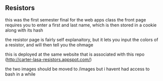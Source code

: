 ## Resistors
this was the first semester final for the web apps class
the front page requires you to enter a first and last name, which is then stored in a cookie along with its hash

the resistor page is fairly self explanaitory, but it lets you input the colors of a resistor, and will then tell you the ohmage

this is deployed at the same website that is associated with this repo (http://carter-lasa-resistors.appspot.com/)

the two images should be moved to /images but i havent had access to bash in a while
